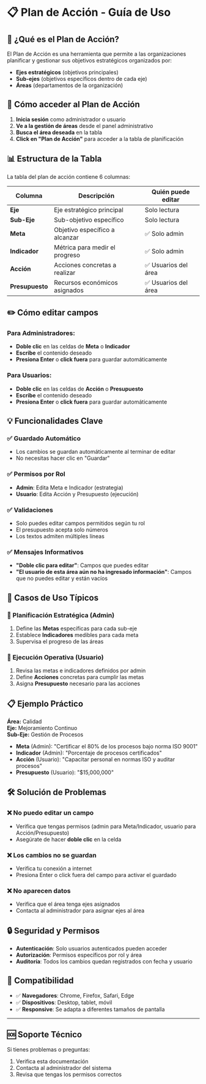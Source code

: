 # 📋 Plan de Acción - Guía de Uso

## 🎯 **¿Qué es el Plan de Acción?**

El Plan de Acción es una herramienta que permite a las organizaciones planificar y gestionar sus objetivos estratégicos organizados por:

- **Ejes estratégicos** (objetivos principales)
- **Sub-ejes** (objetivos específicos dentro de cada eje)
- **Áreas** (departamentos de la organización)

## 🚀 **Cómo acceder al Plan de Acción**

1. **Inicia sesión** como administrador o usuario
2. **Ve a la gestión de áreas** desde el panel administrativo
3. **Busca el área deseada** en la tabla
4. **Click en "Plan de Acción"** para acceder a la tabla de planificación

## 📊 **Estructura de la Tabla**

La tabla del plan de acción contiene 6 columnas:

| Columna         | Descripción                    | Quién puede editar   |
| --------------- | ------------------------------ | -------------------- |
| **Eje**         | Eje estratégico principal      | Solo lectura         |
| **Sub-Eje**     | Sub-objetivo específico        | Solo lectura         |
| **Meta**        | Objetivo específico a alcanzar | ✅ Solo admin        |
| **Indicador**   | Métrica para medir el progreso | ✅ Solo admin        |
| **Acción**      | Acciones concretas a realizar  | ✅ Usuarios del área |
| **Presupuesto** | Recursos económicos asignados  | ✅ Usuarios del área |

## ✏️ **Cómo editar campos**

### **Para Administradores:**

- **Doble clic** en las celdas de **Meta** o **Indicador**
- **Escribe** el contenido deseado
- **Presiona Enter** o **click fuera** para guardar automáticamente

### **Para Usuarios:**

- **Doble clic** en las celdas de **Acción** o **Presupuesto**
- **Escribe** el contenido deseado
- **Presiona Enter** o **click fuera** para guardar automáticamente

## 💡 **Funcionalidades Clave**

### ✅ **Guardado Automático**

- Los cambios se guardan automáticamente al terminar de editar
- No necesitas hacer clic en "Guardar"

### ✅ **Permisos por Rol**

- **Admin**: Edita Meta e Indicador (estrategia)
- **Usuario**: Edita Acción y Presupuesto (ejecución)

### ✅ **Validaciones**

- Solo puedes editar campos permitidos según tu rol
- El presupuesto acepta solo números
- Los textos admiten múltiples líneas

### ✅ **Mensajes Informativos**

- **"Doble clic para editar"**: Campos que puedes editar
- **"El usuario de esta área aún no ha ingresado información"**: Campos que no puedes editar y están vacíos

## 🔧 **Casos de Uso Típicos**

### **📝 Planificación Estratégica (Admin)**

1. Define las **Metas** específicas para cada sub-eje
2. Establece **Indicadores** medibles para cada meta
3. Supervisa el progreso de las áreas

### **🎯 Ejecución Operativa (Usuario)**

1. Revisa las metas e indicadores definidos por admin
2. Define **Acciones** concretas para cumplir las metas
3. Asigna **Presupuesto** necesario para las acciones

## 📋 **Ejemplo Práctico**

**Área:** Calidad  
**Eje:** Mejoramiento Continuo  
**Sub-Eje:** Gestión de Procesos

- **Meta** (Admin): "Certificar el 80% de los procesos bajo norma ISO 9001"
- **Indicador** (Admin): "Porcentaje de procesos certificados"
- **Acción** (Usuario): "Capacitar personal en normas ISO y auditar procesos"
- **Presupuesto** (Usuario): "$15,000,000"

## 🛠️ **Solución de Problemas**

### **❌ No puedo editar un campo**

- Verifica que tengas permisos (admin para Meta/Indicador, usuario para Acción/Presupuesto)
- Asegúrate de hacer **doble clic** en la celda

### **❌ Los cambios no se guardan**

- Verifica tu conexión a internet
- Presiona Enter o click fuera del campo para activar el guardado

### **❌ No aparecen datos**

- Verifica que el área tenga ejes asignados
- Contacta al administrador para asignar ejes al área

## 🔒 **Seguridad y Permisos**

- **Autenticación**: Solo usuarios autenticados pueden acceder
- **Autorización**: Permisos específicos por rol y área
- **Auditoría**: Todos los cambios quedan registrados con fecha y usuario

## 📱 **Compatibilidad**

- ✅ **Navegadores**: Chrome, Firefox, Safari, Edge
- ✅ **Dispositivos**: Desktop, tablet, móvil
- ✅ **Responsive**: Se adapta a diferentes tamaños de pantalla

---

## 🆘 **Soporte Técnico**

Si tienes problemas o preguntas:

1. Verifica esta documentación
2. Contacta al administrador del sistema
3. Revisa que tengas los permisos correctos
